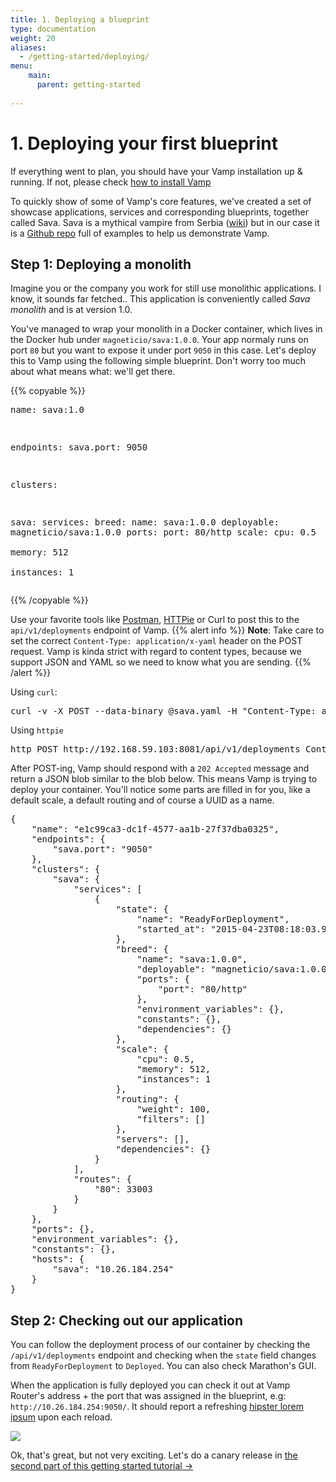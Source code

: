 ```yaml
---
title: 1. Deploying a blueprint
type: documentation
weight: 20
aliases:
  - /getting-started/deploying/
menu:
    main:
      parent: getting-started
    
---
```


# 1. Deploying your first blueprint

If everything went to plan, you should have your Vamp installation up & running. If not, please check [how to install
Vamp](/getting-started/)

To quickly show of some of Vamp's core features, we've created a set of showcase applications, services and corresponding blueprints, together called Sava. Sava is a mythical vampire from Serbia ([wiki](http://en.wikipedia.org/wiki/Sava_Savanovi%C4%87)) but in our case it is a [Github repo](https://github.com/magneticio/sava) full of examples to help us demonstrate Vamp.

## Step 1: Deploying a monolith

Imagine you or the company you work for still use monolithic applications. I know, it sounds far fetched..
This application is conveniently called *Sava monolith* and is at version 1.0.  

You've managed to wrap your monolith in a Docker container, which lives in the Docker hub under `magneticio/sava:1.0.0`. Your app normaly runs on port `80` but you want to expose it under port `9050` in this case. Let's deploy this to Vamp using the following simple blueprint. Don't worry too much about what means what: we'll get there.

{{% copyable %}}<pre class="prettyprint lang-yaml">name: sava:1.0

endpoints:
  sava.port: 9050

clusters:

  sava:
    services:
      breed:
        name: sava:1.0.0
        deployable: magneticio/sava:1.0.0
        ports:
          port: 80/http
    scale:
      cpu: 0.5       
      memory: 512  
      instances: 1</pre>{{% /copyable %}}

Use your favorite tools like [Postman](https://www.getpostman.com/), [HTTPie](https://github.com/jakubroztocil/httpie) or Curl to post this to the `api/v1/deployments` endpoint of Vamp. 
{{% alert info %}}
**Note**: Take care to set the correct `Content-Type: application/x-yaml` header on the POST request. Vamp is kinda
strict with regard to content types, because we support JSON and YAML so we need to know what you are sending. 
{{% /alert %}} 

Using `curl`:

<pre>curl -v -X POST --data-binary @sava.yaml -H "Content-Type: application/x-yaml" http://192.168.59.103:8081/api/v1/deployments</pre>

Using `httpie`

<pre>http POST http://192.168.59.103:8081/api/v1/deployments Content-Type:application/x-yaml < sava.yaml</pre>

After POST-ing, Vamp should respond with a `202 Accepted` message and return a JSON blob similar to the blob 
below. This means Vamp is trying to deploy your container. You'll notice some parts are filled in for you,
like a default scale, a default routing and of course a UUID as a name.

<pre class="prettyprint lang-json">
{
    "name": "e1c99ca3-dc1f-4577-aa1b-27f37dba0325",
    "endpoints": {
        "sava.port": "9050"
    },
    "clusters": {
        "sava": {
            "services": [
                {
                    "state": {
                        "name": "ReadyForDeployment",
                        "started_at": "2015-04-23T08:18:03.956Z"
                    },
                    "breed": {
                        "name": "sava:1.0.0",
                        "deployable": "magneticio/sava:1.0.0",
                        "ports": {
                            "port": "80/http"
                        },
                        "environment_variables": {},
                        "constants": {},
                        "dependencies": {}
                    },
                    "scale": {
                        "cpu": 0.5,
                        "memory": 512,
                        "instances": 1
                    },
                    "routing": {
                        "weight": 100,
                        "filters": []
                    },
                    "servers": [],
                    "dependencies": {}
                }
            ],
            "routes": {
                "80": 33003
            }
        }
    },
    "ports": {},
    "environment_variables": {},
    "constants": {},
    "hosts": {
        "sava": "10.26.184.254"
    }
}
</pre>

## Step 2: Checking out our application

You can follow the deployment process of our container by checking the `/api/v1/deployments` endpoint and checking when the `state` field changes from `ReadyForDeployment` to `Deployed`. You can also check Marathon's GUI.

When the application is fully deployed you can check it out at Vamp Router's address + the port that was assigned in the blueprint, e.g: `http://10.26.184.254:9050/`. It should report a refreshing [hipster lorem ipsum](http://hipsterjesus.com/) upon each reload.

![](/img/screenshots/monolith1.png)

Ok, that's great, but not very exciting. Let's do a canary release in [the second part of this getting started tutorial →](/documentation/getting-started/canary-release/)


